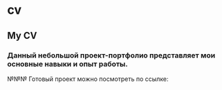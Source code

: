 # cv
## My CV

### Данный небольшой проект-портфолио представляет мои основные навыки и опыт работы.
№№№ Готовый проект можно посмотреть по ссылке:
